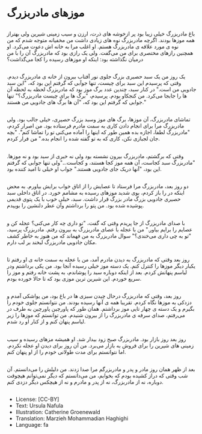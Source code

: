 # موزهای مادربزرگ

##
باغ مادربزرگ خیلی زیبا بود پر ازخوشه های ذرت، ارزن و سیب زمینی شیرین ولی بهتراز همه موزها بودند. اگرچه مادربزرگ نوه های زیادی داشت من مخفیانه متوجه شدم که من نوه ی مورد علاقه ی مادربزرگ هستم. او اغلب مرا به خانه اش دعوت می‌کرد. او همچنین رازهای مختصری برای من می‌گفت. ولی یک رازی بود که مادربزرگ آن را با من درمیان نگذاشته بود: اینکه او موزهای رسیده را کجا می‌گذاشت؟

##
یک روز من یک سبد حصیری بزرگ جلوی نور آفتاب بیرون از خانه ی مادربزرگ دیدم. وقتی که پرسیدم این سبد برای چیست، تنها جوآبی که گرفتم این بود که، "این سبد جادویی من است." در کنار سبد، چندین عدد برگ موز بود که مادربزرگ لحظه به لحظه آن ها را جابجا می‌کرد. من کنجکاو بودم. پرسیدم، "برگ ها برای چیست مادربزرگ؟" تنها جوابی که گرفتم این بود که، "آن ها برگ های جادویی من هستند."

##
تماشای مادربزرگ، آن موزها، برگ های موز وسبد بزرگ حصیری، خیلی جالب بود. ولی مادربزرگ مرا برای انجام دادن کاری به سمت مادرم فرستاده بود. من اصرار کردم، "مادربزرگ لطفا، اجازه بده همین طور که اینها را آماده می‌کنی تو را تماشا کنم". "بچه جان لجبازی نکن، کاری که به تو گفته شده را انجام بده." من فرار کردم.

##
وقتی که برگشتم، مادربزرگ بیرون نشسته بود ولی نه خبری از سبد بود و نه موزها. "مادربزرگ سبد کجاست، آن همه موز کجا هستند، و کجاست..."ولی تنها جوابی که گرفتم این بود، "آنها دریک جای جادویی هستند." جواب او خیلی نا امید کننده بود.

##
دو روز بعد، مادربزرگ مرا فرستاد تا عصایش را از اتاق خواب برایش بیاورم. به محض اینکه در را باز کردم، بوی شدید موزهای رسیده به مشامم خورد. در اتاق داخلی سبد حصیری جادویی بزرگ مادر بزرگ قرار داشت. سبد، خیلی خوب با یک پتوی قدیمی پوشیده شده بود. من پتو را برداشتم وآن عطر دلنشین را بوییدم.

##
با صدای مادربزرگ از جا پریدم وقتی که گفت، "تو داری چه کار می‌کنی؟ عجله کن و عصایم را برایم بیاور." من با عجله با عصای مادربزرگ به بیرون رفتم. مادربزرگ پرسید، "تو به چی داری می‌خندی؟" سوال مادربزرگ به من فهماند که من هنوز به خاطر کشف مکان جادویی مادربزرگ لبخند بر لب دارم.

##
روز بعد وقتی که مادربزرگ به دیدن مادرم آمد، من با عجله به سمت خانه ی او رفتم تا یکبار دیگر موزها را کنترل کنم. یک دسته موز خیلی رسیده آنجا بود. من یکی برداشتم ودر لباسم پنهانش کردم. بعد از اینکه دوباره سبد را پوشاندم، به پشت خانه رفتم و موز را سریع خوردم. این شیرین ترین موزی بود که تا حالا خورده بودم.

##
روز بعد، وقتی که مادربزرگ درحال چیدن سبزی ها در باغ بود، من یواشکی آمدم و دزدکی به موزها نگاه کردم. تقریبا همه ی آنها رسیده بودند. من نتوانستم جلوی خودم را بگیرم و یک دسته ی چهار تایی موز برداشتم. همان طور که پاورچین پاورچین به طرف در می‌رفتم، صدای سرفه ی مادربزرگ را از بیرون شنیدم. من توانستم که موزها را زیر لباسم پنهان کنم و از کنار او رد شدم.

##
روز بعد روز بازار بود. مادربزرگ صبح زود بیدار شد. او همیشه مزهای رسیده و سیب زمینی های شیرین را برای فروش به بازار می‌برد. من آن روز برای دیدن او عجله نکردم. اما نتوانستم برای مدت طولانی خودم را از او پنهان کنم.

##
بعد از ظهر همان روز مادر و پدر و مادربزرگم مرا صدا زدند. من دلیلش را می‌دانستم. آن شب وقتی که دراز کشیده بودم که بخوابم، من می‌دانستم که دیگر نمی‌توانم هیچوقت دوباره، نه از مادربزرگ، نه از پدر و مادرم و نه از هیچکس دیگر دزدی کنم.

##
* License: [CC-BY]
* Text: Ursula Nafula
* Illustration: Catherine Groenewald
* Translation: Marzieh Mohammadian Haghighi
* Language: fa
